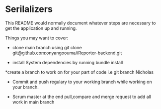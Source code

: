 # Serilalizers

This README would normally document whatever steps are necessary to get the
application up and running.

Things you may want to cover:

* clone main branch using git clone git@github.com:onyangoouma/iReporter-backend.git

* install System dependencies by running bundle install

*create a branch to work on for your part of code i.e git branch Nicholas

* Commit and push regulary to your working branch while working on your branch.

* Scrum master at the end pull,compare and merge request to add all work in main branch


